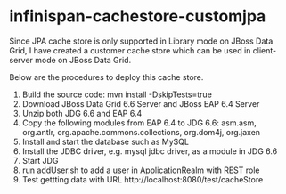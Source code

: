 # infinispan-cachestore-customjpa

Since JPA cache store is only supported in Library mode on JBoss Data Grid, I have created a customer cache store which can be used in client-server mode on JBoss Data Grid.

Below are the procedures to deploy this cache store.
1. Build the source code: mvn install -DskipTests=true
2. Download JBoss Data Grid 6.6 Server and JBoss EAP 6.4 Server
3. Unzip both JDG 6.6 and EAP 6.4
4. Copy the following modules from EAP 6.4 to JDG 6.6: asm.asm, org.antlr, org.apache.commons.collections, org.dom4j, org.jaxen
5. Install and start the database such as MySQL
6. Install the JDBC driver, e.g. mysql jdbc driver, as a module in JDG 6.6
7. Start JDG 
8. run addUser.sh to add a user in ApplicationRealm with REST role
9. Test gettting data with URL http://localhost:8080/test/cacheStore
